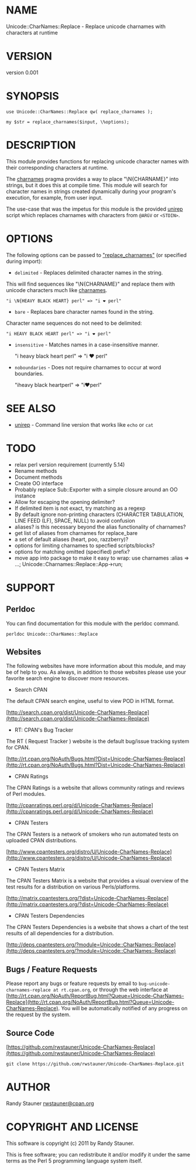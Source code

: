 # NAME

Unicode::CharNames::Replace - Replace unicode charnames with characters at runtime

# VERSION

version 0.001

# SYNOPSIS

    use Unicode::CharNames::Replace qw( replace_charnames );

    my $str = replace_charnames($input, \%options);

# DESCRIPTION

This module provides functions for replacing unicode character names
with their corresponding characters at runtime.

The [charnames](http://search.cpan.org/perldoc?charnames) pragma provides a way to place "\N{CHARNAME}" into
strings, but it does this at compile time.
This module will search for character names in strings
created dynamically during your program's execution,
for example, from user input.

The use-case that was the impetus for this module
is the provided [unirep](http://search.cpan.org/perldoc?unirep) script
which replaces charnames with characters
from `@ARGV` or `<STDIN>`.

# OPTIONS

The following options can be passed to ["replace_charnames"](#replace_charnames)
(or specified during import):

- `delimited` - Replaces delimited character names in the string.

This will find sequences like "\N{CHARNAME}" and replace them
with unicode characters much like [charnames](http://search.cpan.org/perldoc?charnames).

    "i \N{HEAVY BLACK HEART} perl" => "i ❤ perl"

- `bare` - Replaces bare character names found in the string.

Character name sequences do not need to be delimited:

    "i HEAVY BLACK HEART perl" => "i ❤ perl"

- `insensitive` - Matches names in a case-insensitive manner.

    "i heavy black heart perl" => "i ❤ perl"
- `noboundaries` - Does not require charnames to occur at word boundaries.

    "iheavy black heartperl" => "i❤perl"

# SEE ALSO

- [unirep](http://search.cpan.org/perldoc?unirep) - Command line version that works like `echo` or `cat`

# TODO

- relax perl version requirement (currently 5.14)
- Rename methods
- Document methods
- Create OO interface
- Probably replace Sub::Exporter with a simple closure around an OO instance
- Allow for escaping the opening delimiter?
- If delimited item is not exact, try matching as a regexp
- By default ignore non-printing characters (CHARACTER TABULATION, LINE FEED (LF), SPACE, NULL) to avoid confusion
- aliases?  is this necessary beyond the alias functionality of charnames?
- get list of aliases from charnames for replace_bare
- a set of default aliases (heart, poo, razzberry)?
- options for limiting charnames to specfied scripts/blocks?
- options for matching omitted (specified) prefix?
- move app into package to make it easy to wrap: use charnames :alias => ...; Unicode::Charnames::Replace::App->run;

# SUPPORT

## Perldoc

You can find documentation for this module with the perldoc command.

    perldoc Unicode::CharNames::Replace

## Websites

The following websites have more information about this module, and may be of help to you. As always,
in addition to those websites please use your favorite search engine to discover more resources.

- Search CPAN

The default CPAN search engine, useful to view POD in HTML format.

[http://search.cpan.org/dist/Unicode-CharNames-Replace](http://search.cpan.org/dist/Unicode-CharNames-Replace)

- RT: CPAN's Bug Tracker

The RT ( Request Tracker ) website is the default bug/issue tracking system for CPAN.

[http://rt.cpan.org/NoAuth/Bugs.html?Dist=Unicode-CharNames-Replace](http://rt.cpan.org/NoAuth/Bugs.html?Dist=Unicode-CharNames-Replace)

- CPAN Ratings

The CPAN Ratings is a website that allows community ratings and reviews of Perl modules.

[http://cpanratings.perl.org/d/Unicode-CharNames-Replace](http://cpanratings.perl.org/d/Unicode-CharNames-Replace)

- CPAN Testers

The CPAN Testers is a network of smokers who run automated tests on uploaded CPAN distributions.

[http://www.cpantesters.org/distro/U/Unicode-CharNames-Replace](http://www.cpantesters.org/distro/U/Unicode-CharNames-Replace)

- CPAN Testers Matrix

The CPAN Testers Matrix is a website that provides a visual overview of the test results for a distribution on various Perls/platforms.

[http://matrix.cpantesters.org/?dist=Unicode-CharNames-Replace](http://matrix.cpantesters.org/?dist=Unicode-CharNames-Replace)

- CPAN Testers Dependencies

The CPAN Testers Dependencies is a website that shows a chart of the test results of all dependencies for a distribution.

[http://deps.cpantesters.org/?module=Unicode::CharNames::Replace](http://deps.cpantesters.org/?module=Unicode::CharNames::Replace)

## Bugs / Feature Requests

Please report any bugs or feature requests by email to `bug-unicode-charnames-replace at rt.cpan.org`, or through
the web interface at [http://rt.cpan.org/NoAuth/ReportBug.html?Queue=Unicode-CharNames-Replace](http://rt.cpan.org/NoAuth/ReportBug.html?Queue=Unicode-CharNames-Replace). You will be automatically notified of any
progress on the request by the system.

## Source Code



[https://github.com/rwstauner/Unicode-CharNames-Replace](https://github.com/rwstauner/Unicode-CharNames-Replace)

    git clone https://github.com/rwstauner/Unicode-CharNames-Replace.git

# AUTHOR

Randy Stauner <rwstauner@cpan.org>

# COPYRIGHT AND LICENSE

This software is copyright (c) 2011 by Randy Stauner.

This is free software; you can redistribute it and/or modify it under
the same terms as the Perl 5 programming language system itself.